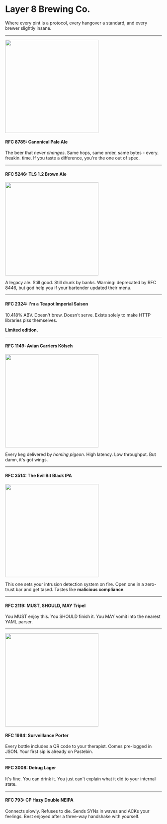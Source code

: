 # Layer 8 Brewing Co.

Where every pint is a protocol, every hangover a standard, and every brewer slightly insane.

---

<img src="https://github.com/user-attachments/assets/4ec574ba-9df0-44b4-9d32-4343cac93814" width="300"/>

#### RFC 8785: Canonical Pale Ale

The beer that *never changes*.
Same hops, same order, same bytes - every. freakin. time.
If you taste a difference, you're the one out of spec.

---

#### RFC 5246: TLS 1.2 Brown Ale

<img src="https://github.com/user-attachments/assets/3a30e3ce-514f-4417-acc2-04bce38df70a" width="300"/>

A legacy ale. Still good. Still drunk by banks.
Warning: deprecated by RFC 8446, but god help you if your bartender updated their menu.

---

#### RFC 2324: I'm a Teapot Imperial Saison

10.418% ABV.
Doesn't brew. Doesn't serve.
Exists solely to make HTTP libraries piss themselves.

**Limited edition.**

---

#### RFC 1149: Avian Carriers Kölsch

<img src="https://github.com/user-attachments/assets/fbc809b5-33a1-459b-8de0-d62eb084739e" width="300"/>


Every keg delivered by *homing pigeon*.
High latency. Low throughput.
But damn, it's got wings.

---

#### RFC 3514: The Evil Bit Black IPA

<img src="https://github.com/user-attachments/assets/cc8897bc-3b91-411a-b8a4-1b1934104e3e" width="300"/>


This one sets your intrusion detection system on fire.
Open one in a zero-trust bar and get tased.
Tastes like **malicious compliance**.

---

#### RFC 2119: MUST, SHOULD, MAY Tripel

You MUST enjoy this.
You SHOULD finish it.
You MAY vomit into the nearest YAML parser.

---

<img src="https://github.com/user-attachments/assets/f15b52f1-ce7e-4f94-8996-bf9823e235c4" width="300"/>


#### RFC 1984: Surveillance Porter

Every bottle includes a QR code to your therapist.
Comes pre-logged in JSON.
Your first sip is already on Pastebin.

---

#### RFC 3008: Debug Lager

It's fine.
You can drink it.
You just can't explain what it did to your internal state.

---

#### RFC 793: CP Hazy Double NEIPA

Connects slowly. Refuses to die.
Sends SYNs in waves and ACKs your feelings.
Best enjoyed after a three-way handshake with yourself.
